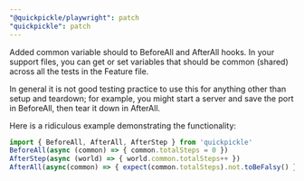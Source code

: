 ```yaml
---
"@quickpickle/playwright": patch
"quickpickle": patch
---
```


Added common variable should to BeforeAll and AfterAll hooks.
In your support files, you can get or set variables that should be
common (shared) across all the tests in the Feature file.

In general it is not good testing practice to use this for anything
other than setup and teardown; for example, you might start a server
and save the port in BeforeAll, then tear it down in AfterAll.

Here is a ridiculous example demonstrating the functionality:

```ts
import { BeforeAll, AfterAll, AfterStep } from 'quickpickle'
BeforeAll(async (common) => { common.totalSteps = 0 })
AfterStep(async (world) => { world.common.totalSteps++ })
AfterAll(async(common) => { expect(common.totalSteps).not.toBeFalsy() })
```
